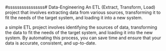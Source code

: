 #ssssssssssssssss# Data-Engineering
An ETL (Extract, Transform, Load) project that involves extracting data from various sources, transforming it to fit the needs of the target system, and loading it into a new system.

a simple ETL project involves identifying the sources of data, transforming the data to fit the needs of the target system, and loading it into the new system. By automating this process, you can save time and ensure that your data is accurate, consistent, and up-to-date.
